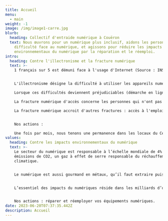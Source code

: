 ```yaml
---
title: Accueil
menu:
  - main
weight: -1
image: /img/image1-carre.jpg
blurb:
  heading: Collectif d'entraide numérique à Couëron
  text: Nous œuvrons pour un numérique plus inclusif, aidons les personnes en
    difficulté face au numérique, et agissons pour réduire les impacts
    environnementaux du numérique par la réparation et le réemploi.
intro:
  heading: Contre l'illectronisme et la fracture numérique
  text: >-
    1 français sur 5 est démuni face à l'usage d'Internet (Source : INSEE).


    L'illectronisme désigne la difficulté à utiliser les appareils numériques en raison d'un manque de connaissance à propos de leur fonctionnement.

    Lorsque ces difficultés deviennent préjudiciables (démarche en ligne) on parle alors de fracture numérique d'usage.

    La fracture numérique d'accès concerne les personnes qui n'ont pas l'équipement numérique adéquate, ou des difficultés de connexions (zone blanche).

    La fracture numérique accroit d'autres fractures : accès à l'emploi, à la formation, aux soins. Et créé de l'exclusion.


    Nos actions :

    Une fois par mois, nous tenons une permanence dans les locaux du Centre Pierre Legendre
values:
  heading: Contre les impacts environnementaux du numérique
  text: >-
    L﻿e secteur du numérique est responsable à l’échelle mondiale de 4% des
    émissions de CO2, un gaz à effet de serre responsable du réchauffement
    climatique.


    L﻿e numérique est aussi gourmand en métaux, qu’il faut extraire puis purifier à l’aide de nombreux produits chimiques. Ces métaux, une fois qu’ils se retrouvent dans les circuits imprimés, sont difficilement récupérables et recyclables. Ils sont pourtant aussi nécessaire à d’autres secteurs d’activités important, comme celui des énergies renouvelables nécessaire à la transition écologique. A terme, c’est s’exposer à des risques de pénuries.


    L’essentiel des impacts du numériques réside dans les milliards d’objets numériques la planète : nos TV, smartphones, ordinateurs, console de jeux, robots de cuisine etc…


    Nos actions : réparer et réemployer vos équipements numériques.
date: 2023-06-20T07:37:35.442Z
description: Accueil
---
```

